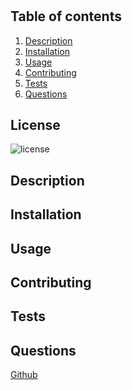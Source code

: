 # 

## Table of contents
1. [Description](#desc)
2. [Installation](#inst)
3. [Usage](#use)
4. [Contributing](#cont)
5. [Tests](#test)
6. [Questions](#quest)

## License
![license](https://img.shields.io/badge/license-MIT-blue)


<a name="desc"></a>
## Description


<a name="inst"></a>
## Installation



<a name="use"></a>
## Usage



<a name="cont"></a>
## Contributing



<a name="test"></a>
## Tests



<a name="quest"></a>
## Questions



[Github](https://github.com/)
